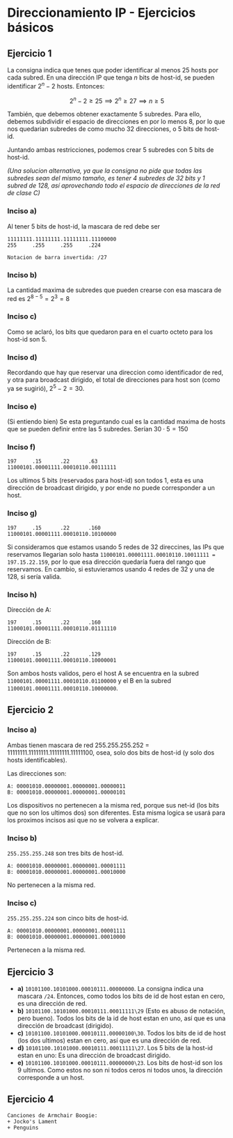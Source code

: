 # Direccionamiento IP - Ejercicios básicos

## Ejercicio 1

La consigna indica que tenes que poder identificar al menos 25 hosts por cada subred. En una dirección IP que tenga $n$ bits de host-id, se pueden identificar $2^n - 2$ hosts. Entonces:

$$
2^n - 2 \geq 25 \implies 2^n \geq 27 \implies n \geq 5
$$

También, que debemos obtener exactamente 5 subredes. Para ello, debemos subdividir el espacio de direcciones en por lo menos 8, por lo que nos quedarian subredes de como mucho 32 direcciones, o 5 bits de host-id.

Juntando ambas restricciones, podemos crear 5 subredes con 5 bits de host-id.

*(Una solucion alternativa, ya que la consigna no pide que todas las subredes sean del mismo tamaño, es tener 4 subredes de 32 bits y 1 subred de 128, así aprovechando todo el espacio de direcciones de la red de clase C)*

### Inciso a)
Al tener 5 bits de host-id, la mascara de red debe ser

```
11111111.11111111.11111111.11100000
255     .255     .255     .224

Notacion de barra invertida: /27
```

### Inciso b)
La cantidad maxima de subredes que pueden crearse con esa mascara de red es $2^{8-5}=2^3=8$

### Inciso c)
Como se aclaró, los bits que quedaron para en el cuarto octeto para los host-id son 5.

### Inciso d)
Recordando que hay que reservar una direccion como identificador de red, y otra para broadcast dirigido, el total de direcciones para host son (como ya se sugirió), $2^5 - 2 = 30$.

### Inciso e)
(Si entiendo bien) Se esta preguntando cual es la cantidad maxima de hosts que se pueden definir entre las 5 subredes. Serían $30 \cdot 5 = 150$

### Inciso f)
```
197     .15      .22      .63
11000101.00001111.00010110.00111111
```
Los ultimos 5 bits (reservados para host-id) son todos 1, esta es una dirección de broadcast dirigido, y por ende no puede corresponder a un host.

### Inciso g)
```
197     .15      .22      .160
11000101.00001111.00010110.10100000
```
Si consideramos que estamos usando 5 redes de 32 direccines, las IPs que reservamos llegarian solo hasta `11000101.00001111.00010110.10011111 = 197.15.22.159`, por lo que esa dirección quedaría fuera del rango que reservamos. En cambio, si estuvieramos usando 4 redes de 32 y una de 128, si sería valida.

### Inciso h)
Dirección de A:
```
197     .15      .22      .160
11000101.00001111.00010110.01111110
```
Dirección de B:
```
197     .15      .22      .129
11000101.00001111.00010110.10000001
```

Son ambos hosts validos, pero el host A se encuentra en la subred `11000101.00001111.00010110.01100000` y el B en la subred `11000101.00001111.00010110.10000000`.

## Ejercicio 2
### Inciso a)
Ambas tienen mascara de red 255.255.255.252 = 11111111.11111111.11111111.11111100, osea, solo dos bits de host-id (y solo dos hosts identificables).

Las direcciones son:

```
A: 00001010.00000001.00000001.00000011
B: 00001010.00000001.00000001.00000101
```

Los dispositivos no pertenecen a la misma red, porque sus net-id (los bits que no son los ultimos dos) son diferentes. Esta misma logica se usará para los proximos incisos asi que no se volvera a explicar.

### Inciso b)
`255.255.255.248` son tres bits de host-id.

```
A: 00001010.00000001.00000001.00001111
B: 00001010.00000001.00000001.00010000
```

No pertenecen a la misma red.

### Inciso c)
`255.255.255.224` son cinco bits de host-id.

```
A: 00001010.00000001.00000001.00001111
B: 00001010.00000001.00000001.00010000
```

Pertenecen a la misma red.

## Ejercicio 3

+ **a)** `10101100.10101000.00010111.00000000`. La consigna indica una mascara `/24`. Entonces, como todos los bits de id de host estan en cero, es una dirección de red.
+ **b)** `10101100.10101000.00010111.00011111\29` (Esto es abuso de notación, pero bueno). Todos los bits de la id de host estan en uno, así que es una dirección de broadcast (dirigido).
+ **c)** `10101100.10101000.00010111.00000100\30`. Todos los bits de id de host (los dos ultimos) estan en cero, así que es una dirección de red.
+ **d)** `10101100.10101000.00010111.00011111\27`. Los 5 bits de la host-id estan en uno: Es una dirección de broadcast dirigido.
+ **e)** `10101100.10101000.00010111.00000000\23`. Los bits de host-id son los 9 ultimos. Como estos no son ni todos ceros ni todos unos, la dirección corresponde a un host.

## Ejercicio 4
```
Canciones de Armchair Boogie:
+ Jocko's Lament
+ Penguins
```

